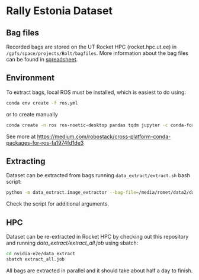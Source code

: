 # Rally Estonia Dataset

## Bag files

Recorded bags are stored on the UT Rocket HPC (rocket.hpc.ut.ee) in `/gpfs/space/projects/Bolt/bagfiles`. More information
about the bag files can be found in [spreadsheet](https://docs.google.com/spreadsheets/d/1AaAbLjStrIYLI6l3RYshKFQz80Ov_siAtBU5WWGc8ew/edit#gid=0).

## Environment

To extract bags, local ROS must be installed, which is easiest to do using:
```bash
conda env create -f ros.yml
```
or to create manually
```bash
conda create -n ros ros-noetic-desktop pandas tqdm jupyter -c conda-forge -c robostack && conda activate ros
```

See more at https://medium.com/robostack/cross-platform-conda-packages-for-ros-fa1974fd1de3

## Extracting

Dataset can be extracted from bags running `data_extract/extract.sh` bash script: 

```bash
python -m data_extract.image_extractor --bag-file=/media/romet/data2/datasets/rally-estonia/bags/2021-05-28-15-19-48_e2e_sulaoja_20_30.bag --extract-dir=/media/romet/data2/datasets/rally-estonia/test-dataset
```
Check the script for additional arguments.

## HPC

Dataset can be re-extracted in Rocket HPC by checking out this repository and running _data_extract/extract_all.job_ using sbatch:

```bash
cd nvidia-e2e/data_extract
sbatch extract_all.job
```

All bags are extracted in parallel and it should take about half a day to finish.
